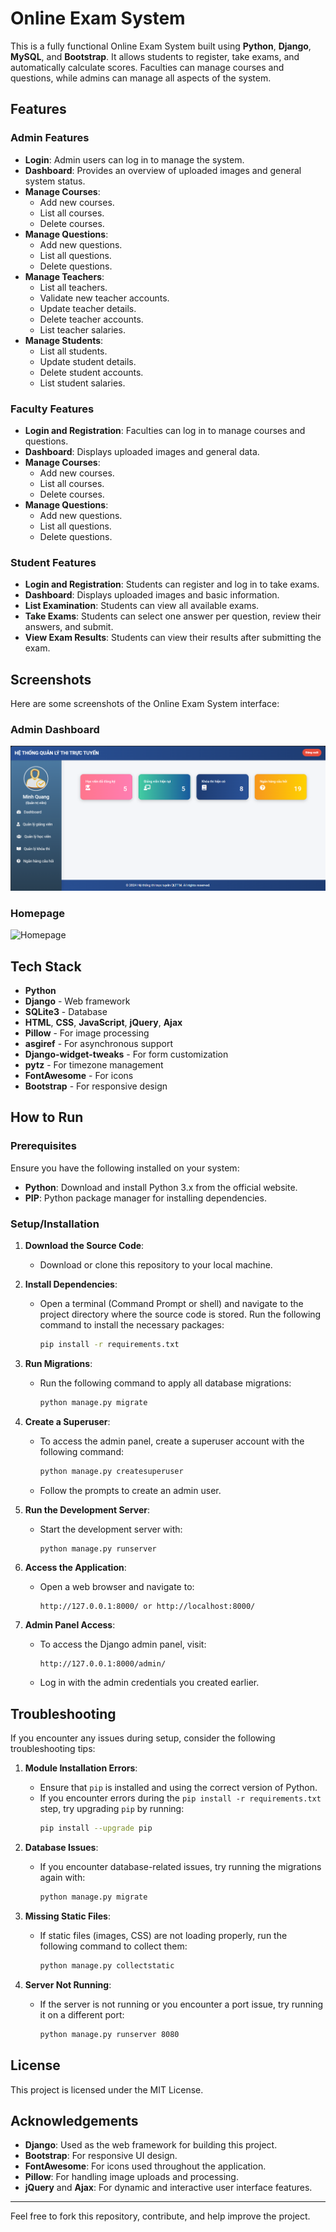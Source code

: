 # Online Exam System

This is a fully functional Online Exam System built using **Python**, **Django**, **MySQL**, and **Bootstrap**. It allows students to register, take exams, and automatically calculate scores. Faculties can manage courses and questions, while admins can manage all aspects of the system.

## Features

### Admin Features
- **Login**: Admin users can log in to manage the system.
- **Dashboard**: Provides an overview of uploaded images and general system status.
- **Manage Courses**:
  - Add new courses.
  - List all courses.
  - Delete courses.
- **Manage Questions**:
  - Add new questions.
  - List all questions.
  - Delete questions.
- **Manage Teachers**:
  - List all teachers.
  - Validate new teacher accounts.
  - Update teacher details.
  - Delete teacher accounts.
  - List teacher salaries.
- **Manage Students**:
  - List all students.
  - Update student details.
  - Delete student accounts.
  - List student salaries.

### Faculty Features
- **Login and Registration**: Faculties can log in to manage courses and questions.
- **Dashboard**: Displays uploaded images and general data.
- **Manage Courses**:
  - Add new courses.
  - List all courses.
  - Delete courses.
- **Manage Questions**:
  - Add new questions.
  - List all questions.
  - Delete questions.
  
### Student Features
- **Login and Registration**: Students can register and log in to take exams.
- **Dashboard**: Displays uploaded images and basic information.
- **List Examination**: Students can view all available exams.
- **Take Exams**: Students can select one answer per question, review their answers, and submit.
- **View Exam Results**: Students can view their results after submitting the exam.

## Screenshots

Here are some screenshots of the Online Exam System interface:

### Admin Dashboard
![Admin Dashboard](static\app_interface\AdminDashboard.png)

### Homepage 
![Homepage ](static/app_interface/student_dashboard.png)

## Tech Stack

- **Python**
- **Django** - Web framework
- **SQLite3** - Database
- **HTML**, **CSS**, **JavaScript**, **jQuery**, **Ajax**
- **Pillow** - For image processing
- **asgiref** - For asynchronous support
- **Django-widget-tweaks** - For form customization
- **pytz** - For timezone management
- **FontAwesome** - For icons
- **Bootstrap** - For responsive design

## How to Run

### Prerequisites

Ensure you have the following installed on your system:
- **Python**: Download and install Python 3.x from the official website.
- **PIP**: Python package manager for installing dependencies.

### Setup/Installation

1. **Download the Source Code**:
   - Download or clone this repository to your local machine.

2. **Install Dependencies**:
   - Open a terminal (Command Prompt or shell) and navigate to the project directory where the source code is stored. Run the following command to install the necessary packages:
   
     ```bash
     pip install -r requirements.txt
     ```

3. **Run Migrations**:
   - Run the following command to apply all database migrations:

     ```bash
     python manage.py migrate
     ```

4. **Create a Superuser**:
   - To access the admin panel, create a superuser account with the following command:
   
     ```bash
     python manage.py createsuperuser
     ```

   - Follow the prompts to create an admin user.

5. **Run the Development Server**:
   - Start the development server with:

     ```bash
     python manage.py runserver
     ```

6. **Access the Application**:
   - Open a web browser and navigate to:
   
     ```
     http://127.0.0.1:8000/ or http://localhost:8000/
     ```

7. **Admin Panel Access**:
   - To access the Django admin panel, visit:

     ```
     http://127.0.0.1:8000/admin/
     ```

   - Log in with the admin credentials you created earlier.

## Troubleshooting

If you encounter any issues during setup, consider the following troubleshooting tips:

1. **Module Installation Errors**:
   - Ensure that `pip` is installed and using the correct version of Python.
   - If you encounter errors during the `pip install -r requirements.txt` step, try upgrading `pip` by running:
     ```bash
     pip install --upgrade pip
     ```

2. **Database Issues**:
   - If you encounter database-related issues, try running the migrations again with:
     ```bash
     python manage.py migrate
     ```

3. **Missing Static Files**:
   - If static files (images, CSS) are not loading properly, run the following command to collect them:
     ```bash
     python manage.py collectstatic
     ```

4. **Server Not Running**:
   - If the server is not running or you encounter a port issue, try running it on a different port:
     ```bash
     python manage.py runserver 8080
     ```

## License

This project is licensed under the MIT License.

## Acknowledgements

- **Django**: Used as the web framework for building this project.
- **Bootstrap**: For responsive UI design.
- **FontAwesome**: For icons used throughout the application.
- **Pillow**: For handling image uploads and processing.
- **jQuery** and **Ajax**: For dynamic and interactive user interface features.

---

Feel free to fork this repository, contribute, and help improve the project.

